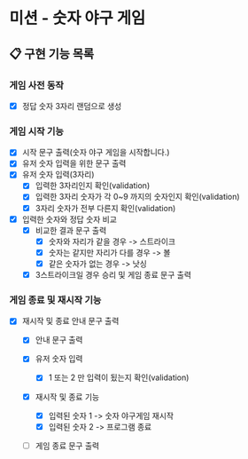 # 미션 - 숫자 야구 게임

## 📋 구현 기능 목록

### 게임 사전 동작
- [x] 정답 숫자 3자리 랜덤으로 생성
    

### 게임 시작 기능
- [x] 시작 문구 출력(숫자 야구 게임을 시작합니다.)
- [x] 유저 숫자 입력을 위한 문구 출력
- [x] 유저 숫자 입력(3자리)
    - [x] 입력한 3자리인지 확인(validation)
    - [x] 입력한 3자리 숫자가 각 0~9 까지의 숫자인지 확인(validation)
    - [x] 3자리 숫자가 전부 다른지 확인(validation)

- [x] 입력한 숫자와 정답 숫자 비교
    - [x] 비교한 결과 문구 출력
        - [x] 숫자와 자리가 같을 경우 -> 스트라이크
        - [x] 숫자는 같지만 자리가 다를 경우 -> 볼
        - [x] 같은 숫자가 없는 경우 -> 낫싱
    -[x] 3스트라이크일 경우 승리 및 게임 종료 문구 출력

### 게임 종료 및 재시작 기능

-[x] 재시작 및 종료 안내 문구 출력
    - [x] 안내 문구 출력
    - [x] 유저 숫자 입력
        - [x] 1 또는 2 만 입력이 됬는지 확인(validation)
    - [x] 재시작 및 종료 기능
      - [x] 입력된 숫자 1 -> 숫자 야구게임 재시작
      - [x] 입력된 숫자 2 -> 프로그램 종료
    -[ ] 게임 종료 문구 출력
    